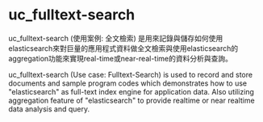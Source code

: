 # uc_fulltext-search
uc_fulltext-search (使用案例: 全文檢索) 是用來記錄與儲存如何使用elasticsearch來對巨量的應用程式資料做全文檢索與使用elasticsearch的aggregation功能來實現real-time或near-real-time的資料分析與查詢。

uc_fulltext-search (Use case: Fulltext-Search) is used to record and store documents and sample program codes which demonstrates how to use "elasticsearch" as full-text index engine for application data. Also utilizing aggregation feature of "elasticsearch" to provide realtime or near realtime data analysis and query.
